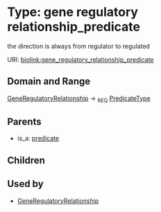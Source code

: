 
# Type: gene regulatory relationship_predicate


the direction is always from regulator to regulated

URI: [biolink:gene_regulatory_relationship_predicate](https://w3id.org/biolink/vocab/gene_regulatory_relationship_predicate)


## Domain and Range

[GeneRegulatoryRelationship](GeneRegulatoryRelationship.md) ->  <sub>REQ</sub> [PredicateType](types/PredicateType.md)

## Parents

 *  is_a: [predicate](predicate.md)

## Children


## Used by

 * [GeneRegulatoryRelationship](GeneRegulatoryRelationship.md)
